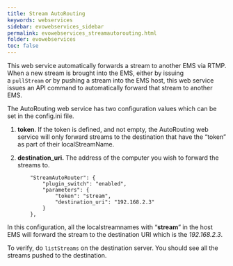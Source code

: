 ```yaml
---
title: Stream AutoRouting
keywords: webservices
sidebar: evowebservices_sidebar
permalink: evowebservices_streamautorouting.html
folder: evowebservices
toc: false
---
```




This web service automatically forwards a stream to another EMS via RTMP. When a new stream is brought into the EMS, either by issuing a `pullStream` or by pushing a stream into the EMS host, this web service issues an API command to automatically forward that stream to another EMS.

The AutoRouting web service has two configuration values which can be set in the config.ini file.

1. **token**. If the token is defined, and not empty, the AutoRouting web service will only forward streams to the destination that have the “token” as part of their localStreamName.

2. **destination_uri.** The address of the computer you wish to forward the streams to.

   ```
       "StreamAutoRouter": {
           "plugin_switch": "enabled",
           "parameters": {
               "token": "stream",
               "destination_uri": "192.168.2.3"
           }
       },  

   ```

In this configuration, all the localstreamnames with “**stream**” in the host EMS will forward the stream to the destination URI which is the *192.168.2.3*.

To verify, do `listStreams` on the destination server. You should see all the streams pushed to the destination.​
